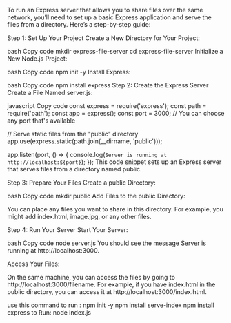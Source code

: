 To run an Express server that allows you to share files over the same network, you’ll need to set up a basic Express application and serve the files from a directory. Here’s a step-by-step guide:

Step 1: Set Up Your Project
Create a New Directory for Your Project:

bash
Copy code
mkdir express-file-server
cd express-file-server
Initialize a New Node.js Project:

bash
Copy code
npm init -y
Install Express:

bash
Copy code
npm install express
Step 2: Create the Express Server
Create a File Named server.js:

javascript
Copy code
const express = require('express');
const path = require('path');
const app = express();
const port = 3000; // You can choose any port that's available

// Serve static files from the "public" directory
app.use(express.static(path.join(__dirname, 'public')));

app.listen(port, () => {
  console.log(`Server is running at http://localhost:${port}`);
});
This code snippet sets up an Express server that serves files from a directory named public.

Step 3: Prepare Your Files
Create a public Directory:

bash
Copy code
mkdir public
Add Files to the public Directory:

You can place any files you want to share in this directory. For example, you might add index.html, image.jpg, or any other files.

Step 4: Run Your Server
Start Your Server:

bash
Copy code
node server.js
You should see the message Server is running at http://localhost:3000.

Access Your Files:

On the same machine, you can access the files by going to http://localhost:3000/filename. For example, if you have index.html in the public directory, you can access it at http://localhost:3000/index.html.


use this command to run :
npm init -y
npm install serve-index
npm install express
to Run: node index.js

